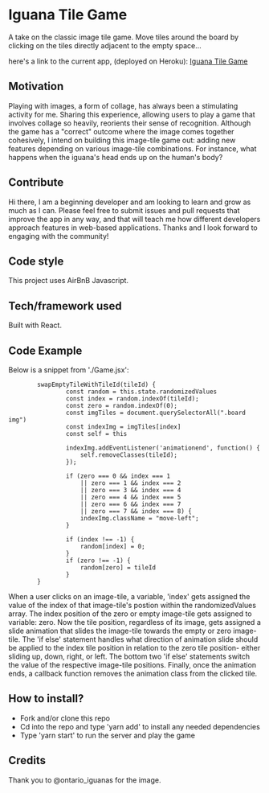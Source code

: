 # Iguana Tile Game
A take on the classic image tile game. Move tiles around the board by clicking on the tiles directly adjacent to the empty space...

here's a link to the current app, (deployed on Heroku): [Iguana Tile Game](https://desolate-beyond-10749.herokuapp.com/)

## Motivation
Playing with images, a form of collage, has always been a stimulating activity for me. Sharing this experience, allowing users to play a game that involves collage so heavily, reorients their sense of recognition. Although the game has a "correct" outcome where the image comes together cohesively, I intend on building this image-tile game out: adding new features depending on various image-tile combinations. For instance, what happens when the iguana's head ends up on the human's body? 

## Contribute
Hi there, I am a beginning developer and am looking to learn and grow as much as I can. Please feel free to submit issues and pull requests that improve the app in any way, and that will teach me how different developers approach features in web-based applications. Thanks and I look forward to engaging with the community!

## Code style
This project uses AirBnB Javascript.

## Tech/framework used
Built with React.

## Code Example
Below is a snippet from './Game.jsx':

```
        swapEmptyTileWithTileId(tileId) {
                const random = this.state.randomizedValues
                const index = random.indexOf(tileId);
                const zero = random.indexOf(0);
                const imgTiles = document.querySelectorAll(".board img")
                const indexImg = imgTiles[index]
                const self = this

                indexImg.addEventListener('animationend', function() {
                    self.removeClasses(tileId);
                });

                if (zero === 0 && index === 1 
                    || zero === 1 && index === 2
                    || zero === 3 && index === 4
                    || zero === 4 && index === 5
                    || zero === 6 && index === 7
                    || zero === 7 && index === 8) {
                    indexImg.className = "move-left";
                }

                if (index !== -1) {
                    random[index] = 0;
                }
                if (zero !== -1) {
                    random[zero] = tileId
                }
        }
```

When a user clicks on an image-tile, a variable, 'index' gets assigned the value of the index of that image-tile's postion within the randomizedValues array. The index position of the zero or empty image-tile gets assigned to variable: zero. Now the tile position, regardless of its image, gets assigned a slide animation that slides the image-tile towards the empty or zero image-tile. The 'if else' statement handles what direction of animation slide should be applied to the index tile position in relation to the zero tile position- either sliding up, down, right, or left. The bottom two 'if else' statements switch the value of the respective image-tile positions. Finally, once the animation ends, a callback function removes the animation class from the clicked tile.

## How to install?
* Fork and/or clone this repo
* Cd into the repo and type 'yarn add' to install any needed dependencies
* Type 'yarn start' to run the server and play the game

## Credits
Thank you to @ontario_iguanas for the image.
